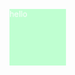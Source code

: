 <div style="background-color: #BFFFD1; width: 100px; height: 100px;">
  <p style="color: white;">hello</p>
</div>
